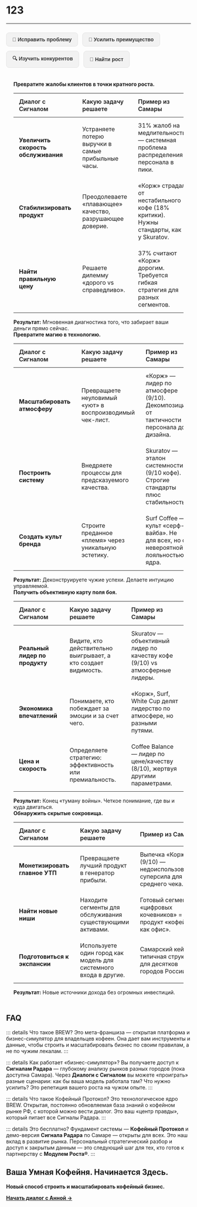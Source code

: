 # 123




---

<script setup>
import { ref } from 'vue'

// Устанавливаем первую вкладку активной по умолчанию.
// Это состояние будет управляться Vue.
const activeTab = ref('problem')
</script>

<!-- Блок с кнопками для переключения вкладок -->
<div class="tabs">
  <button :class="{ active: activeTab === 'problem' }" @click="activeTab = 'problem'">
    🎯 Исправить проблему
  </button>
  <button :class="{ active: activeTab === 'advantage' }" @click="activeTab = 'advantage'">
    💪 Усилить преимущество
  </button>
  <button :class="{ active: activeTab === 'competitors' }" @click="activeTab = 'competitors'">
    🔍 Изучить конкурентов
  </button>
  <button :class="{ active: activeTab === 'growth' }" @click="activeTab = 'growth'">
    🚀 Найти рост
  </button>
</div>

<!-- Контент для вкладок -->
<!-- v-if гарантирует, что неактивные блоки не будут отображаться. -->
<!-- Vue управляет этим, и это безопасно для SSR. -->
<div class="tab-content">

  <!-- Вкладка 1: Исправить проблему -->
  <div v-if="activeTab === 'problem'">
    <p><strong>Превратите жалобы клиентов в точки кратного роста.</strong></p>
    <table class="custom-table">
      <thead>
        <tr>
          <th>Диалог с Сигналом</th>
          <th>Какую задачу решаете</th>
          <th>Пример из Самары</th>
        </tr>
      </thead>
      <tbody>
        <tr>
          <td><strong>Увеличить скорость обслуживания</strong></td>
          <td>Устраняете потерю выручки в самые прибыльные часы.</td>
          <td>31% жалоб на медлительность — системная проблема распределения персонала в пики.</td>
        </tr>
        <tr>
          <td><strong>Стабилизировать продукт</strong></td>
          <td>Преодолеваете «плавающее» качество, разрушающее доверие.</td>
          <td>«Корж» страдал от нестабильного кофе (18% критики). Нужны стандарты, как у Skuratov.</td>
        </tr>
        <tr>
          <td><strong>Найти правильную цену</strong></td>
          <td>Решаете дилемму «дорого vs справедливо».</td>
          <td>37% считают «Корж» дорогим. Требуется гибкая стратегия для разных сегментов.</td>
        </tr>
      </tbody>
    </table>
    <p><strong>Результат:</strong> Мгновенная диагностика того, что забирает ваши деньги прямо сейчас.</p>
  </div>

  <!-- Вкладка 2: Усилить преимущество -->
  <div v-if="activeTab === 'advantage'">
    <p><strong>Превратите магию в технологию.</strong></p>
    <table class="custom-table">
      <thead>
        <tr>
          <th>Диалог с Сигналом</th>
          <th>Какую задачу решаете</th>
          <th>Пример из Самары</th>
        </tr>
      </thead>
      <tbody>
        <tr>
          <td><strong>Масштабировать атмосферу</strong></td>
          <td>Превращаете неуловимый «уют» в воспроизводимый чек-лист.</td>
          <td>«Корж» — лидер по атмосфере (9/10). Декомпозиция от тактичности персонала до дизайна.</td>
        </tr>
        <tr>
          <td><strong>Построить систему</strong></td>
          <td>Внедряете процессы для предсказуемого качества.</td>
          <td>Skuratov — эталон системности (9/10 кофе). Строгие стандарты плюс стабильность.</td>
        </tr>
        <tr>
          <td><strong>Создать культ бренда</strong></td>
          <td>Строите преданное «племя» через уникальную эстетику.</td>
          <td>Surf Coffee — культ «серф-вайба». Не для всех, но с невероятной лояльностью ядра.</td>
        </tr>
      </tbody>
    </table>
    <p><strong>Результат:</strong> Деконструируете чужие успехи. Делаете интуицию управляемой.</p>
  </div>

  <!-- Вкладка 3: Изучить конкурентов -->
  <div v-if="activeTab === 'competitors'">
    <p><strong>Получить объективную карту поля боя.</strong></p>
    <table class="custom-table">
      <thead>
        <tr>
          <th>Диалог с Сигналом</th>
          <th>Какую задачу решаете</th>
          <th>Пример из Самары</th>
        </tr>
      </thead>
      <tbody>
        <tr>
          <td><strong>Реальный лидер по продукту</strong></td>
          <td>Видите, кто действительно выигрывает, а кто создает видимость.</td>
          <td>Skuratov — объективный лидер по качеству кофе (9/10) vs атмосферные лидеры.</td>
        </tr>
        <tr>
          <td><strong>Экономика впечатлений</strong></td>
          <td>Понимаете, кто побеждает за эмоции и за счет чего.</td>
          <td>«Корж», Surf, White Cup делят лидерство по атмосфере, но разными путями.</td>
        </tr>
        <tr>
          <td><strong>Цена и скорость</strong></td>
          <td>Определяете стратегию: эффективность или премиальность.</td>
          <td>Coffee Balance — лидер по цене/качеству (8/10), жертвуя другими параметрами.</td>
        </tr>
      </tbody>
    </table>
    <p><strong>Результат:</strong> Конец «туману войны». Четкое понимание, где вы и куда двигаться.</p>
  </div>

  <!-- Вкладка 4: Найти рост -->
  <div v-if="activeTab === 'growth'">
    <p><strong>Обнаружить скрытые сокровища.</strong></p>
    <table class="custom-table">
      <thead>
        <tr>
          <th>Диалог с Сигналом</th>
          <th>Какую задачу решаете</th>
          <th>Пример из Самары</th>
        </tr>
      </thead>
      <tbody>
        <tr>
          <td><strong>Монетизировать главное УТП</strong></td>
          <td>Превращаете лучший продукт в генератор прибыли.</td>
          <td>Выпечка «Коржа» (9/10) — недоиспользованная суперсила для роста среднего чека.</td>
        </tr>
        <tr>
          <td><strong>Найти новые ниши</strong></td>
          <td>Находите сегменты для обслуживания существующими активами.</td>
          <td>Готовый сегмент «цифровых кочевников» = B2B-продукт «кофейня как офис».</td>
        </tr>
        <tr>
          <td><strong>Подготовиться к экспансии</strong></td>
          <td>Используете один город как модель для системного входа в другие.</td>
          <td>Самарский кейс — типичная структура для десятков городов России.</td>
        </tr>
      </tbody>
    </table>
    <p><strong>Результат:</strong> Новые источники дохода без огромных инвестиций.</p>
  </div>
</div>

## FAQ

::: details Что такое BREW?
Это мета-франшиза — открытая платформа и бизнес-симулятор для владельцев кофеен. Она дает вам инструменты и данные, чтобы строить и масштабировать бизнес по своим правилам, а не по чужим лекалам.
:::

::: details Как работает «бизнес-симулятор»?
Вы получаете доступ к **Сигналам Радара** — глубокому анализу рынков разных городов (пока доступна Самара). Через **Диалоги с Сигналом** вы можете «проиграть» разные сценарии: как бы ваша модель работала там? Что нужно усилить? Это репетиция вашего роста на чужом опыте.
:::

::: details Что такое Кофейный Протокол?
Это технологическое ядро BREW. Открытая, постоянно обновляемая база знаний о кофейном рынке РФ, с которой можно вести диалог. Это ваш «центр правды», который питает все Сигналы Радара.
:::

::: details Это бесплатно?
Фундамент системы — **Кофейный Протокол** и демо-версия **Сигнала Радара** по Самаре — открыты для всех. Это наш вклад в развитие рынка. Персональный стратегический разбор и доступ к закрытым данным — это следующий шаг для тех, кто готов к партнерству с **Модулем Роста®**.
:::

## Ваша Умная Кофейня. Начинается Здесь.

**Новый способ строить и масштабировать кофейный бизнес.**

**[Начать диалог с Анной →](https://t.me/Anna_runScale)**


<style>
/* --- ОБЩИЕ СТИЛИ ДЛЯ ПЕРЕКЛЮЧАТЕЛЕЙ (ТЭБОВ) --- */
.tabs {
  display: flex;
  flex-wrap: wrap;
  gap: 0.75rem;
  margin: 1.5rem 0 1rem;
}

.tabs button {
  padding: 10px 16px;
  border-radius: 8px;
  font-weight: 600;
  font-size: 14px;
  cursor: pointer;
  transition: all 0.25s ease;
  border: 1px solid transparent;
}

/* --- СТИЛИ ДЛЯ СВЕТЛОЙ ТЕМЫ (ПО УМОЛЧАНИЮ) --- */
:root {
  --tabs-button-bg: #f2f2f2;
  --tabs-button-text: #333;
  --tabs-button-border: #e2e2e2;
}
.tabs button {
  background-color: var(--tabs-button-bg);
  color: var(--tabs-button-text);
  border-color: var(--tabs-button-border);
}

/* --- СТИЛИ ДЛЯ ТЕМНОЙ ТЕМЫ --- */
:root.dark {
  --tabs-button-bg: #2a2a2a;
  --tabs-button-text: #adadad;
  --tabs-button-border: #444;
}

/* --- СТИЛИ ДЛЯ АКТИВНОЙ/HOVER КНОПКИ (УНИВЕРСАЛЬНЫЕ) --- */
.tabs button:hover,
.tabs button.active {
  background-color: #C5F946 !important;
  color: #1a2a00 !important;
  border-color: #C5F946 !important;
  font-weight: 700;
  transform: translateY(-2px);
}

.tabs button.active {
  transform: none;
}

/* --- СТИЛИ ДЛЯ КОНТЕНТА --- */
.tab-content {
  padding: 1.25rem;
  border-radius: 12px;
  background-color: var(--vp-c-bg-alt);
  border: 1px solid var(--vp-c-divider);
}

.tab-content p {
  margin: 0 0 1rem;
}

.tab-content p:last-of-type {
  margin-bottom: 0;
}

.visual-element-note {
  margin-top: 1rem;
  font-size: 0.9em;
  color: var(--vp-c-text-2);
}

/* Стили для таблицы */
.custom-table {
  width: 100%;
  border-collapse: collapse;
  margin: 1rem 0;
}

.custom-table th, .custom-table td {
  text-align: left;
  padding: 12px 15px;
  border-bottom: 1px solid var(--vp-c-divider);
}

.custom-table th {
  font-weight: 600;
  color: var(--vp-c-text-1);
}

.custom-table td {
  color: var(--vp-c-text-2);
}

.custom-table tr:last-child td {
  border-bottom: none;
}
</style>
